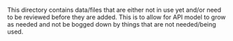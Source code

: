 This directory contains data/files that are either not in use yet and/or
need to be reviewed before they are added. This is to allow for API
model to grow as needed and not be bogged down by things that are not
needed/being used.
